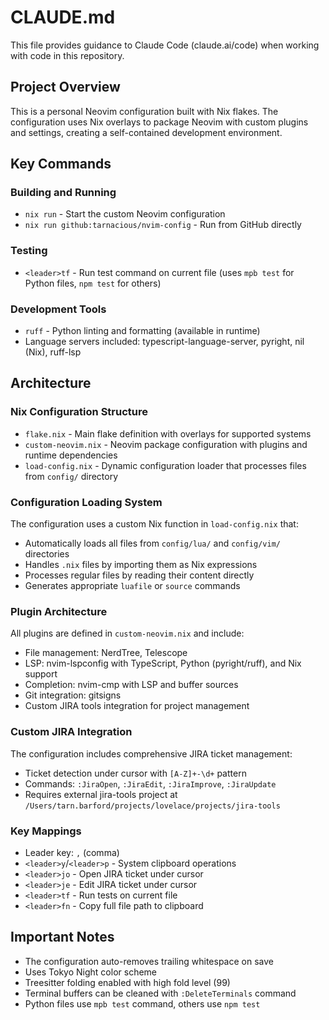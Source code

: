 # CLAUDE.md

This file provides guidance to Claude Code (claude.ai/code) when working with code in this repository.

## Project Overview

This is a personal Neovim configuration built with Nix flakes. The configuration uses Nix overlays to package Neovim with custom plugins and settings, creating a self-contained development environment.

## Key Commands

### Building and Running
- `nix run` - Start the custom Neovim configuration
- `nix run github:tarnacious/nvim-config` - Run from GitHub directly

### Testing
- `<leader>tf` - Run test command on current file (uses `mpb test` for Python files, `npm test` for others)

### Development Tools
- `ruff` - Python linting and formatting (available in runtime)
- Language servers included: typescript-language-server, pyright, nil (Nix), ruff-lsp

## Architecture

### Nix Configuration Structure
- `flake.nix` - Main flake definition with overlays for supported systems
- `custom-neovim.nix` - Neovim package configuration with plugins and runtime dependencies
- `load-config.nix` - Dynamic configuration loader that processes files from `config/` directory

### Configuration Loading System
The configuration uses a custom Nix function in `load-config.nix` that:
- Automatically loads all files from `config/lua/` and `config/vim/` directories
- Handles `.nix` files by importing them as Nix expressions
- Processes regular files by reading their content directly
- Generates appropriate `luafile` or `source` commands

### Plugin Architecture
All plugins are defined in `custom-neovim.nix` and include:
- File management: NerdTree, Telescope
- LSP: nvim-lspconfig with TypeScript, Python (pyright/ruff), and Nix support
- Completion: nvim-cmp with LSP and buffer sources
- Git integration: gitsigns
- Custom JIRA tools integration for project management

### Custom JIRA Integration
The configuration includes comprehensive JIRA ticket management:
- Ticket detection under cursor with `[A-Z]+-\d+` pattern
- Commands: `:JiraOpen`, `:JiraEdit`, `:JiraImprove`, `:JiraUpdate`
- Requires external jira-tools project at `/Users/tarn.barford/projects/lovelace/projects/jira-tools`

### Key Mappings
- Leader key: `,` (comma)
- `<leader>y`/`<leader>p` - System clipboard operations
- `<leader>jo` - Open JIRA ticket under cursor
- `<leader>je` - Edit JIRA ticket under cursor
- `<leader>tf` - Run tests on current file
- `<leader>fn` - Copy full file path to clipboard

## Important Notes
- The configuration auto-removes trailing whitespace on save
- Uses Tokyo Night color scheme
- Treesitter folding enabled with high fold level (99)
- Terminal buffers can be cleaned with `:DeleteTerminals` command
- Python files use `mpb test` command, others use `npm test`